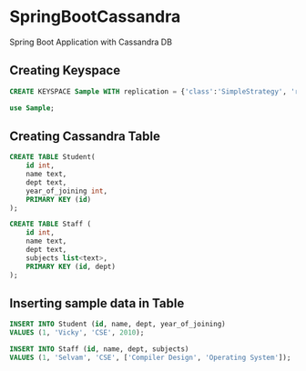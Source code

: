 # SpringBootCassandra
Spring Boot Application with Cassandra DB

## Creating Keyspace

```sql
CREATE KEYSPACE Sample WITH replication = {'class':'SimpleStrategy', 'replication_factor' : 1};

use Sample;
```

## Creating Cassandra Table

```sql
CREATE TABLE Student(
    id int,
    name text,
    dept text,
    year_of_joining int,
    PRIMARY KEY (id)
);

CREATE TABLE Staff (
    id int, 
    name text,
    dept text,
    subjects list<text>, 
    PRIMARY KEY (id, dept)
);
```
## Inserting sample data in Table

```sql
INSERT INTO Student (id, name, dept, year_of_joining) 
VALUES (1, 'Vicky', 'CSE', 2010);

INSERT INTO Staff (id, name, dept, subjects) 
VALUES (1, 'Selvam', 'CSE', ['Compiler Design', 'Operating System']);
```
